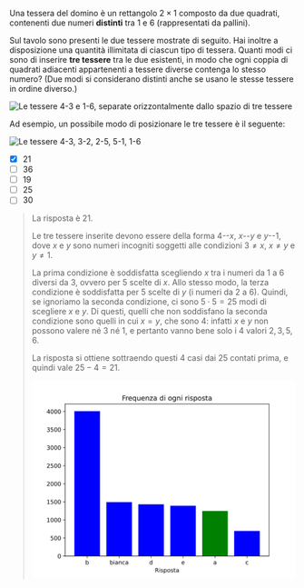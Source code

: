 Una tessera del domino è un rettangolo $2 \times 1$ composto da due quadrati, contenenti due numeri **distinti** tra $1$ e $6$ (rappresentati da pallini).

Sul tavolo sono presenti le due tessere mostrate di seguito. Hai inoltre a disposizione una quantità illimitata di ciascun tipo di tessera. Quanti modi ci sono di inserire **tre tessere** tra le due esistenti, in modo che ogni coppia di quadrati adiacenti appartenenti a tessere diverse contenga lo stesso numero?
(Due modi si considerano distinti anche se usano le stesse tessere in ordine diverso.)

![Le tessere 4-3 e 1-6, separate orizzontalmente dallo spazio di tre tessere](question.asy)

Ad esempio, un possibile modo di posizionare le tre tessere è il seguente:

![Le tessere 4-3, 3-2, 2-5, 5-1, 1-6](example.asy)

- [x] $21$
- [ ] $36$
- [ ] $19$
- [ ] $25$
- [ ] $30$

> La risposta è $21$.
> 
> Le tre tessere inserite devono essere della forma $4$--$x$, $x$--$y$ e $y$--$1$, dove $x$ e $y$ sono numeri incogniti soggetti alle condizioni $3 \ne x$, $x \ne y$ e $y \ne 1$.
> 
> La prima condizione è soddisfatta scegliendo $x$ tra i numeri da $1$ a $6$ diversi da $3$, ovvero per $5$ scelte di $x$.
> Allo stesso modo, la terza condizione è soddisfatta per $5$ scelte di $y$ (i numeri da $2$ a $6$).
> Quindi, se ignoriamo la seconda condizione, ci sono $5 \cdot 5 = 25$ modi di scegliere $x$ e $y$.
> Di questi, quelli che non soddisfano la seconda condizione sono quelli in cui $x = y$, che sono $4$:
> infatti $x$ e $y$ non possono valere né $3$ né $1$, e pertanto vanno bene solo i $4$ valori $2, \, 3, \, 5, \, 6$.
> 
> La risposta si ottiene sottraendo questi $4$ casi dai $25$ contati prima, e quindi vale $25 - 4 = 21$.
> 
> ![Statistiche risposte](default.svg)
